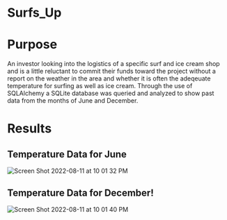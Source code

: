 # Surfs_Up

# Purpose
An investor looking into the logistics of a specific surf and ice cream shop and is a little reluctant to commit their funds toward the project without a report on the weather in the area and whether it is often the adeqeuate temperature for surfing as well as ice cream. Through the use of SQLAlchemy a SQLite database was queried and analyzed to show past data from the months of June and December.

# Results
## Temperature Data for June
![Screen Shot 2022-08-11 at 10 01 32 PM](https://user-images.githubusercontent.com/108902185/184272619-108e5a46-1c08-4aa0-9d4f-52f41709709f.png)

## Temperature Data for December!
![Screen Shot 2022-08-11 at 10 01 40 PM](https://user-images.githubusercontent.com/108902185/184272653-3c21c6a0-a5ca-4b70-baa2-6c65e77b3f1e.png)


